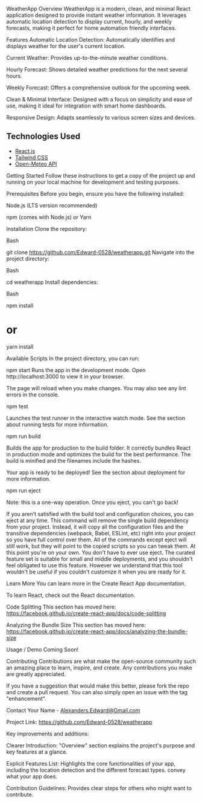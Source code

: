 WeatherApp
Overview
WeatherApp is a modern, clean, and minimal React application designed to provide instant weather information. It leverages automatic location detection to display current, hourly, and weekly forecasts, making it perfect for home automation friendly interfaces.

Features
Automatic Location Detection: Automatically identifies and displays weather for the user's current location.

Current Weather: Provides up-to-the-minute weather conditions.

Hourly Forecast: Shows detailed weather predictions for the next several hours.

Weekly Forecast: Offers a comprehensive outlook for the upcoming week.

Clean & Minimal Interface: Designed with a focus on simplicity and ease of use, making it ideal for integration with smart home dashboards.

Responsive Design: Adapts seamlessly to various screen sizes and devices.

## Technologies Used

* [React.js](https://react.dev/)
* [Tailwind CSS](https://tailwindcss.com/)
* [Open-Meteo API](https://open-meteo.com/) 

Getting Started
Follow these instructions to get a copy of the project up and running on your local machine for development and testing purposes.

Prerequisites
Before you begin, ensure you have the following installed:

Node.js (LTS version recommended)

npm (comes with Node.js) or Yarn

Installation
Clone the repository:

Bash

git clone https://github.com/Edward-0528/weatherapp.git
Navigate into the project directory:

Bash

cd weatherapp
Install dependencies:

Bash

npm install
# or
yarn install

Available Scripts
In the project directory, you can run:

npm start
Runs the app in the development mode.
Open http://localhost:3000 to view it in your browser.

The page will reload when you make changes. You may also see any lint errors in the console.

npm test

Launches the test runner in the interactive watch mode.
See the section about running tests for more information.

npm run build

Builds the app for production to the build folder.
It correctly bundles React in production mode and optimizes the build for the best performance. The build is minified and the filenames include the hashes.   

Your app is ready to be deployed! See the section about deployment for more information.   

npm run eject

Note: this is a one-way operation. Once you eject, you can't go back!   

If you aren't satisfied with the build tool and configuration choices, you can eject at any time. This command will remove the single build dependency from your project. Instead, it will copy all the configuration files and the transitive dependencies (webpack, Babel, ESLint, etc) right into your project so you have full control over them. All of the commands except eject will still work, but they will point to the copied scripts so you can tweak them. At this point you're on your own. You don't have to ever use eject. The curated feature set is suitable for small and middle deployments, and you shouldn't feel obligated to use this feature. However we understand that this tool wouldn't be useful if you couldn't customize it when you are ready for it.   

Learn More
You can learn more in the Create React App documentation.

To learn React, check out the React documentation.

Code Splitting
This section has moved here: https://facebook.github.io/create-react-app/docs/code-splitting

Analyzing the Bundle Size
This section has moved here: https://facebook.github.io/create-react-app/docs/analyzing-the-bundle-size

Usage / Demo
Coming Soon!

Contributing
Contributions are what make the open-source community such an amazing place to learn, inspire, and create. Any contributions you make are greatly appreciated.

If you have a suggestion that would make this better, please fork the repo and create a pull request. You can also simply open an issue with the tag "enhancement".


Contact
Your Name - Alexanders.Edward@Gmail.com

Project Link: https://github.com/Edward-0528/weatherapp

Key improvements and additions:

Clearer Introduction: "Overview" section explains the project's purpose and key features at a glance.

Explicit Features List: Highlights the core functionalities of your app, including the location detection and the different forecast types.
convey what your app does.

Contribution Guidelines: Provides clear steps for others who might want to contribute.
